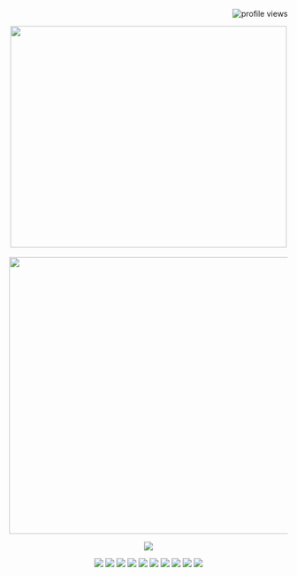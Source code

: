 
<p align="right">
  <img src="https://komarev.com/ghpvc/?username=Developer-Duck&label=Profile%20views&color=0e75b6&style=flat" alt="profile views" />
</p>


<p align="center" display="flex">
  <img src="https://github-readme-stats.vercel.app/api/top-langs/?username=Developer-Duck&layout=compact&langs_count=8&theme=tokyonight" 
       style="height: 400px; width: 500px;" />
  &nbsp;&nbsp;&nbsp;&nbsp;&nbsp;
  <img src="https://github-readme-stats.vercel.app/api?username=Developer-Duck&show_icons=true&theme=tokyonight" 
       style="height: 500px; width: 700px;" />
</p>


<p align="center" margin="0 10">
  <img src="https://github-readme-activity-graph.vercel.app/graph?username=Developer-Duck&theme=tokyo-night&area=true" />
</p>


<p align="center">
  <img src="https://img.shields.io/badge/HTML5-E34F26?style=for-the-badge&logo=html5&logoColor=white"/>
  <img src="https://img.shields.io/badge/CSS3-1572B6?style=for-the-badge&logo=css3&logoColor=white"/>
  <img src="https://img.shields.io/badge/JavaScript-F7DF1E?style=for-the-badge&logo=javascript&logoColor=black"/>
  <img src="https://img.shields.io/badge/React-20232A?style=for-the-badge&logo=react&logoColor=61DAFB"/>
  <img src="https://img.shields.io/badge/Python-3776AB?style=for-the-badge&logo=python&logoColor=white"/>
  <img src="https://img.shields.io/badge/OpenCV-5C3EE8?style=for-the-badge&logo=opencv&logoColor=white"/>
  <img src="https://img.shields.io/badge/YOLO-000000?style=for-the-badge&logoColor=white"/>
  <img src="https://img.shields.io/badge/PyQt5-41CD52?style=for-the-badge&logo=qt&logoColor=white"/>
  <img src="https://img.shields.io/badge/WPF-512BD4?style=for-the-badge&logo=.net&logoColor=white"/>
  <img src="https://img.shields.io/badge/C%23-239120?style=for-the-badge&logo=c-sharp&logoColor=white"/>
</p>
